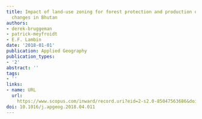 ```yaml
---
title: Impact of land-use zoning for forest protection and production on forest cover
  changes in Bhutan
authors:
- derek-bruggeman
- patrick-meyfroidt
- E.F. Lambin
date: '2018-01-01'
publication: Applied Geography
publication_types:
- '2'
abstract: ''
tags:
- ''
links:
- name: URL
  url: 
    https://www.scopus.com/inward/record.uri?eid=2-s2.0-85047563686&doi=10.1016%2fj.apgeog.2018.04.011&partnerID=40&md5=84914cea6224c49387e76b1a9626625e
doi: 10.1016/j.apgeog.2018.04.011
---
```

